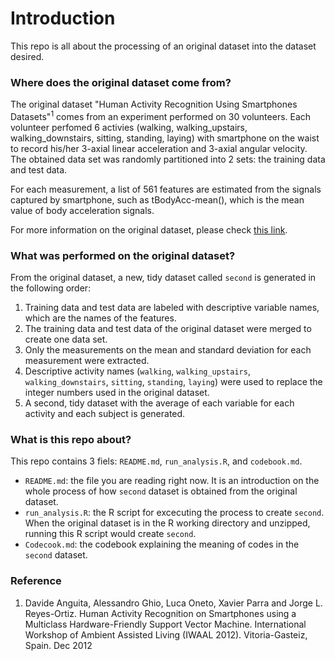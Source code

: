 Introduction
=============
This repo is all about the processing of an original dataset into the dataset desired.


### Where does the original dataset come from?

The original dataset "Human Activity Recognition Using Smartphones Datasets"<sup>1</sup> comes from an experiment performed on 30 volunteers. Each volunteer perfomed 6 activies (walking, walking_upstairs, walking_downstairs, sitting, standing, laying) with smartphone on the waist to record his/her 3-axial linear acceleration and 3-axial angular velocity. The obtained data set was randomly partitioned into 2 sets: the training data and test data.

For each measurement, a list of 561 features are estimated from the signals captured by smartphone, such as tBodyAcc-mean(), which is the mean value of body acceleration signals.

For more information on the original dataset, please check [this link](http://archive.ics.uci.edu/ml/datasets/Human+Activity+Recognition+Using+Smartphones#).


### What was performed on the original dataset?

From the original dataset, a new, tidy dataset called `second` is generated in the following order:
 1. Training data and test data are labeled with descriptive variable names, which are the names of the features.
 2. The training data and test data of the original dataset were merged to create one data set.
 3. Only the measurements on the mean and standard deviation for each measurement were extracted.
 4. Descriptive activity names (`walking`, `walking_upstairs`, `walking_downstairs`, `sitting`, `standing`, `laying`) were used to replace the integer numbers used in the original dataset.
 5. A second, tidy dataset with the average of each variable for each activity and each subject is generated.  

 
### What is this repo about?

This repo contains 3 fiels: `README.md`, `run_analysis.R`, and `codebook.md`. 
  * `README.md`: the file you are reading right now. It is an introduction on the whole process of how `second` dataset is obtained from the original dataset.  
  * `run_analysis.R`: the R script for excecuting the process to create `second`. When the original dataset is in the R working directory and unzipped, running this R script would create `second`.
  * `Codecook.md`: the codebook explaining the meaning of codes in the `second` dataset.

  
### Reference

 1. Davide Anguita, Alessandro Ghio, Luca Oneto, Xavier Parra and Jorge L. Reyes-Ortiz. Human Activity Recognition on Smartphones using a Multiclass Hardware-Friendly Support Vector Machine. International Workshop of Ambient Assisted Living (IWAAL 2012). Vitoria-Gasteiz, Spain. Dec 2012




